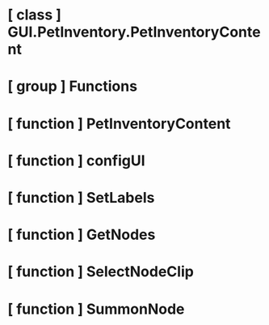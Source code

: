 # [ class ] GUI.PetInventory.PetInventoryContent

# [ group ] Functions

# [ function ] PetInventoryContent

# [ function ] configUI

# [ function ] SetLabels

# [ function ] GetNodes

# [ function ] SelectNodeClip

# [ function ] SummonNode

